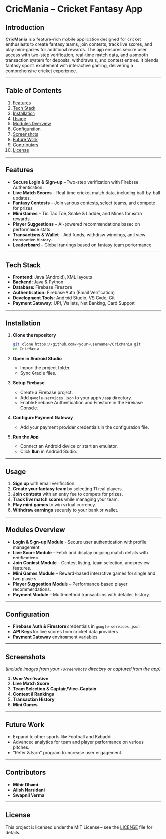 # CricMania – Cricket Fantasy App

## Introduction
**CricMania** is a feature-rich mobile application designed for cricket enthusiasts to create fantasy teams, join contests, track live scores, and play mini-games for additional rewards. The app ensures secure user access with two-step verification, real-time match data, and a smooth transaction system for deposits, withdrawals, and contest entries. It blends fantasy sports excitement with interactive gaming, delivering a comprehensive cricket experience.

---

## Table of Contents
1. [Features](#features)  
2. [Tech Stack](#tech-stack)  
3. [Installation](#installation)  
4. [Usage](#usage)  
5. [Modules Overview](#modules-overview)  
6. [Configuration](#configuration)  
7. [Screenshots](#screenshots)  
8. [Future Work](#future-work)  
9. [Contributors](#contributors)  
10. [License](#license)  

---

## Features
- **Secure Login & Sign-up** – Two-step verification with Firebase Authentication.
- **Live Match Scores** – Real-time cricket match data, including ball-by-ball updates.
- **Fantasy Contests** – Join various contests, select teams, and compete for prizes.
- **Mini Games** – Tic Tac Toe, Snake & Ladder, and Mines for extra rewards.
- **Player Suggestions** – AI-powered recommendations based on performance stats.
- **Transactions & Wallet** – Add funds, withdraw winnings, and view transaction history.
- **Leaderboard** – Global rankings based on fantasy team performance.

---

## Tech Stack
- **Frontend:** Java (Android), XML layouts  
- **Backend:** Java & Python  
- **Database:** Firebase Firestore  
- **Authentication:** Firebase Auth (Email Verification)  
- **Development Tools:** Android Studio, VS Code, Git  
- **Payment Gateway:** UPI, Wallets, Net Banking, Card Support  

---

## Installation
1. **Clone the repository**  
   ```bash
   git clone https://github.com/<your-username>/CricMania.git
   cd CricMania
   ```

2. **Open in Android Studio**  
   - Import the project folder.
   - Sync Gradle files.

3. **Setup Firebase**  
   - Create a Firebase project.
   - Add `google-services.json` to your app’s `/app` directory.
   - Enable Firebase Authentication and Firestore in the Firebase Console.

4. **Configure Payment Gateway**  
   - Add your payment provider credentials in the configuration file.

5. **Run the App**  
   - Connect an Android device or start an emulator.
   - Click **Run** in Android Studio.

---

## Usage
1. **Sign up** with email verification.  
2. **Create your fantasy team** by selecting 11 real players.  
3. **Join contests** with an entry fee to compete for prizes.  
4. **Track live match scores** while managing your team.  
5. **Play mini-games** to win virtual currency.  
6. **Withdraw earnings** securely to your bank or wallet.

---

## Modules Overview
- **Login & Sign-up Module** – Secure user authentication with profile management.  
- **Live Score Module** – Fetch and display ongoing match details with notifications.  
- **Join Contest Module** – Contest listing, team selection, and preview features.  
- **Mini Games Module** – Reward-based interactive games for single and two players.  
- **Player Suggestion Module** – Performance-based player recommendations.  
- **Payment Module** – Multi-method transactions with detailed history.

---

## Configuration
- **Firebase Auth & Firestore** credentials in `google-services.json`  
- **API Keys** for live scores from cricket data providers  
- **Payment Gateway** environment variables  

---

## Screenshots
*(Include images from your `/screenshots` directory or captured from the app)*  
1. **User Verification**  
2. **Live Match Score**  
3. **Team Selection & Captain/Vice-Captain**  
4. **Contest & Rankings**  
5. **Transaction History**  
6. **Mini Games**  

---

## Future Work
- Expand to other sports like Football and Kabaddi.  
- Advanced analytics for team and player performance on various pitches.  
- “Refer & Earn” program to increase user engagement.  

---

## Contributors
- **Mihir Dhami**
- **Alish Narsidani**
- **Swapnil Verma**

---

## License
This project is licensed under the MIT License – see the [LICENSE](LICENSE) file for details.

